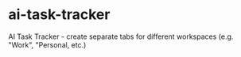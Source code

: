 # ai-task-tracker
AI Task Tracker - create separate tabs for different workspaces (e.g. "Work", "Personal, etc.)
